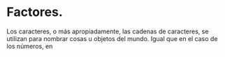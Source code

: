 # Factores.

Los caracteres, o más apropiadamente, las cadenas de caracteres, se utilizan para nombrar cosas u objetos del mundo. Igual que en el caso de los números, en
